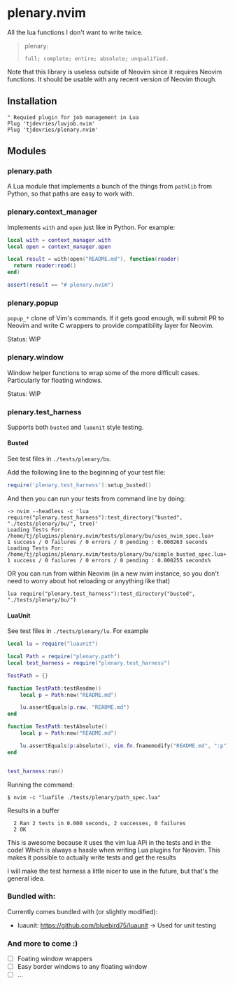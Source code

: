 # plenary.nvim

All the lua functions I don't want to write twice.

> plenary:
>
>     full; complete; entire; absolute; unqualified.

Note that this library is useless outside of Neovim since it requires Neovim functions. It should be usable with any recent version of Neovim though.

## Installation

```vim
" Requied plugin for job management in Lua
Plug 'tjdevries/luvjob.nvim'
Plug 'tjdevries/plenary.nvim'
```

## Modules

### plenary.path

A Lua module that implements a bunch of the things from `pathlib` from Python, so that paths are easy to work with.

### plenary.context_manager

Implements `with` and `open` just like in Python. For example:

```lua
local with = context_manager.with
local open = context_manager.open

local result = with(open("README.md"), function(reader)
  return reader:read()
end)

assert(result == "# plenary.nvim")
```

### plenary.popup

`popup_*` clone of Vim's commands. If it gets good enough, will submit PR to Neovim and write C wrappers
to provide compatibility layer for Neovim.

Status: WIP

### plenary.window

Window helper functions to wrap some of the more difficult cases. Particularly for floating windows.

Status: WIP

### plenary.test_harness

Supports both `busted` and `luaunit` style testing.

#### Busted

See test files in `./tests/plenary/bu`.

Add the following line to the beginning of your test file:

```lua
require('plenary.test_harness'):setup_busted()
```

And then you can run your tests from command line by doing:

```
-> nvim --headless -c 'lua require("plenary.test_harness"):test_directory("busted", "./tests/plenary/bu/", true)'
Loading Tests For:  /home/tj/plugins/plenary.nvim/tests/plenary/bu/uses_nvim_spec.lua+
1 success / 0 failures / 0 errors / 0 pending : 0.000263 seconds
Loading Tests For:  /home/tj/plugins/plenary.nvim/tests/plenary/bu/simple_busted_spec.lua+
1 success / 0 failures / 0 errors / 0 pending : 0.000255 seconds%
```

OR you can run from within Neovim (in a new nvim instance, so you don't need to worry about hot reloading or anyything like that)

```vim
lua require("plenary.test_harness"):test_directory("busted", "./tests/plenary/bu/")
```

#### LuaUnit

See test files in `./tests/plenary/lu`. For example

```lua
local lu = require("luaunit")

local Path = require("plenary.path")
local test_harness = require("plenary.test_harness")

TestPath = {}

function TestPath:testReadme()
    local p = Path:new("README.md")

    lu.assertEquals(p.raw, "README.md")
end

function TestPath:testAbsolute()
    local p = Path:new("README.md")

    lu.assertEquals(p:absolute(), vim.fn.fnamemodify("README.md", ":p"))
end


test_harness:run()
```

Running the command:

```
$ nvim -c "luafile ./tests/plenary/path_spec.lua"
```

Results in a buffer
```
  2 Ran 2 tests in 0.000 seconds, 2 successes, 0 failures
  2 OK
```

This is awesome because it uses the vim lua APi in the tests and in the code! Which is always a hassle when
writing Lua plugins for Neovim. This makes it possible to actually write tests and get the results

I will make the test harness a little nicer to use in the future, but that's the general idea.

### Bundled with:

Currently comes bundled with (or slightly modified):
- luaunit: https://github.com/bluebird75/luaunit -> Used for unit testing

### And more to come :)

- [ ] Foating window wrappers
- [ ] Easy border windows to any floating window
- [ ] ...
